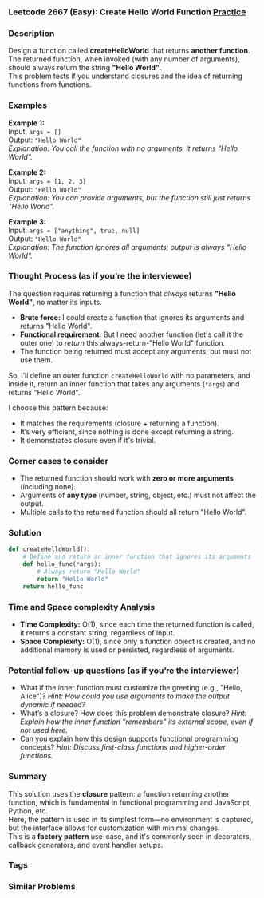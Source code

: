 ### Leetcode 2667 (Easy): Create Hello World Function [Practice](https://leetcode.com/problems/create-hello-world-function)

### Description  
Design a function called **createHelloWorld** that returns **another function**. The returned function, when invoked (with any number of arguments), should always return the string **"Hello World"**.  
This problem tests if you understand closures and the idea of returning functions from functions.

### Examples  

**Example 1:**  
Input: `args = []`  
Output: `"Hello World"`  
*Explanation: You call the function with no arguments, it returns "Hello World".*

**Example 2:**  
Input: `args = [1, 2, 3]`  
Output: `"Hello World"`  
*Explanation: You can provide arguments, but the function still just returns "Hello World".*

**Example 3:**  
Input: `args = ["anything", true, null]`  
Output: `"Hello World"`  
*Explanation: The function ignores all arguments; output is always "Hello World".*

### Thought Process (as if you’re the interviewee)  
The question requires returning a function that *always* returns **"Hello World"**, no matter its inputs.  
- **Brute force:** I could create a function that ignores its arguments and returns "Hello World".  
- **Functional requirement:** But I need another function (let's call it the outer one) to *return* this always-return-"Hello World" function.  
- The function being returned must accept any arguments, but must not use them.

So, I’ll define an outer function `createHelloWorld` with no parameters, and inside it, return an inner function that takes any arguments (`*args`) and returns "Hello World".

I choose this pattern because:  
- It matches the requirements (closure + returning a function).
- It’s very efficient, since nothing is done except returning a string.
- It demonstrates closure even if it's trivial.

### Corner cases to consider  
- The returned function should work with **zero or more arguments** (including none).
- Arguments of **any type** (number, string, object, etc.) must not affect the output.
- Multiple calls to the returned function should all return "Hello World".

### Solution

```python
def createHelloWorld():
    # Define and return an inner function that ignores its arguments
    def hello_func(*args):
        # Always return "Hello World"
        return "Hello World"
    return hello_func
```

### Time and Space complexity Analysis  

- **Time Complexity:** O(1), since each time the returned function is called, it returns a constant string, regardless of input.
- **Space Complexity:** O(1), since only a function object is created, and no additional memory is used or persisted, regardless of arguments.

### Potential follow-up questions (as if you’re the interviewer)  

- What if the inner function must customize the greeting (e.g., "Hello, Alice")?
  *Hint: How could you use arguments to make the output dynamic if needed?*
- What’s a closure? How does this problem demonstrate closure?
  *Hint: Explain how the inner function “remembers” its external scope, even if not used here.*
- Can you explain how this design supports functional programming concepts?
  *Hint: Discuss first-class functions and higher-order functions.*

### Summary
This solution uses the **closure** pattern: a function returning another function, which is fundamental in functional programming and JavaScript, Python, etc.  
Here, the pattern is used in its simplest form—no environment is captured, but the interface allows for customization with minimal changes.  
This is a **factory pattern** use-case, and it's commonly seen in decorators, callback generators, and event handler setups.

### Tags

### Similar Problems

